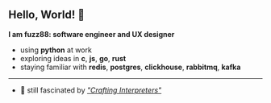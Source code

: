 ## Hello, World! 👋
[<img src="computer-illustration.png" min-width="400px" max-width="400px" width="400px" align="right" alt="Remote">]: #

<p align="left"><b>I am fuzz88: software engineer and UX designer</b></p>

- using __python__ at work
- exploring ideas in __c__, __js__, __go__, __rust__
- staying familiar with __redis__, __postgres__, __clickhouse__, __rabbitmq__, __kafka__

---

- 🌱 still fascinated by [*"Crafting Interpreters"*](https://craftinginterpreters.com/a-bytecode-virtual-machine.html)
